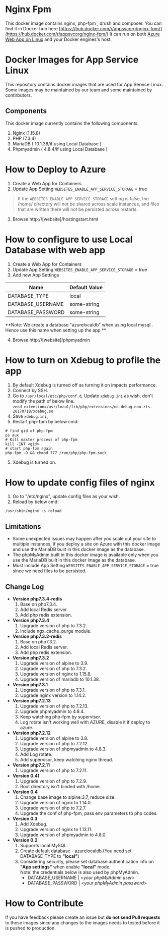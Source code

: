 # Nginx Fpm 
This docker image contains nginx, php-fpm , drush and composer. You can find it in Docker hub here [https://hub.docker.com/r/appsvcorg/nginx-fpm/](https://hub.docker.com/r/appsvcorg/nginx-fpm/)
It can run on both [Azure Web App on Linux](https://docs.microsoft.com/en-us/azure/app-service-web/app-service-linux-intro) and your Docker engines's host.

# Docker Images for App Service Linux 
This repository contains docker images that are used for App Service Linux. Some images may be maintained by our team and some maintained by contirbutors.

## Components
This docker image currently contains the following components:

1. Nginx (1.15.8)   
2. PHP (7.3.4) 
3. MariaDB ( 10.1.38/if using Local Database )
4. Phpmyadmin ( 4.8.4/if using Local Database )

# How to Deploy to Azure 
1. Create a Web App for Containers 
2. Update App Setting ```WEBSITES_ENABLE_APP_SERVICE_STORAGE``` = true 
>If the ```WEBSITES_ENABLE_APP_SERVICE_STORAGE``` setting is false, the /home/ directory will not be shared across scale instances, and files that are written there will not be persisted across restarts.
3. Browse http://[website]/hostingstart.html 

# How to configure to use Local Database with web app 
1. Create a Web App for Containers 
2. Update App Setting ```WEBSITES_ENABLE_APP_SERVICE_STORAGE``` = true 
3. Add new App Settings 

Name | Default Value
---- | -------------
DATABASE_TYPE | local
DATABASE_USERNAME | some-string
DATABASE_PASSWORD | some-string
**Note: We create a database "azurelocaldb" when using local mysql . Hence use this name when setting up the app **

4. Browse http://[website]/phpmyadmin 

# How to turn on Xdebug to profile the app
1. By default Xdebug is turned off as turning it on impacts performance.
2. Connect by SSH.
3. Go to ```/usr/local/etc/php/conf.d```,  Update ```xdebug.ini``` as wish, don't modify the path of below line.
```zend_extension=/usr/local/lib/php/extensions/no-debug-non-zts-20170718/xdebug.so```
4. Save ```xdebug.ini```, 
5. Restart php-fpm by below cmd: 
```
# find gid of php-fpm
ps aux
# Kill master process of php-fpm
kill -INT <gid>
# start php-fpm again
php-fpm -D && chmod 777 /run/php/php-fpm.sock
```
5. Xdebug is turned on.

# How to update config files of nginx
1. Go to "/etc/nginx", update config files as your wish. 
5. Reload by below cmd: 
```
/usr/sbin/nginx -s reload
```

## Limitations
- Some unexpected issues may happen after you scale out your site to multiple instances, if you deploy a site on Azure with this docker image and use the MariaDB built in this docker image as the database.
- The phpMyAdmin built in this docker image is available only when you use the MariaDB built in this docker image as the database.
- Must include  App Setting ```WEBSITES_ENABLE_APP_SERVICE_STORAGE``` = true  since we need files to be persisted.

## Change Log
- **Version php7.3.4-redis** 
  1. Base on php7.3.4.
  2. Add local Redis server.
  3. Add php redis extension. 
- **Version php7.3.4** 
  1. Upgrade version of php to 7.3.2.
  2. Include ngx_cache_purge module.
- **Version php7.3.2-redis** 
  1. Base on php7.3.2.
  2. Add local Redis server.
  3. Add php redis extension. 
- **Version php7.3.2** 
  1. Upgrade version of alpine to 3.9.
  2. Upgrade version of php to 7.3.2.
  3. Upgrade version of nginx to 1.15.8.
  4. Upgrade version of mariadb to 10.1.38.  
- **Version php7.3.1** 
  1. Upgrade version of php to 7.3.1.
  2. Upgrade nginx version to 1.14.2.  
- **Version php7.2.13** 
  1. Upgrade version of php to 7.2.13.
  2. Upgrade phpmyadmin to 4.8.4.
  3. Keep watching php-fpm by supervisor.
  4. Log rotate isn't working well with AZURE, disable it if deploy to azure.
- **Version php7.2.12** 
  1. Upgrade version of alpine to 3.8.
  2. Upgrade version of php to 7.2.12.
  3. Upgrade version of phpmyadmin to 4.8.3.
  4. Add Log rotate.
  5. Add supervisor, keep watching nginx thread.
- **Version php7.2.11** 
  1. Upgrade version of php to 7.2.11.
- **Version 0.41** 
  1. Upgrade version of php to 7.2.9.
  4. Root directory isn't binded with /home.
- **Version 0.4** 
  1. Change base image to alpine:3.7, reduce size.
  2. Upgrade version of nginx to 1.14.0.
  3. Upgrade version of php to 7.2.7.
  4. Upgrade the conf of php-fpm, pass env parameters to php codes.
- **Version 0.3** 
  1. Add Xdebug.
  2. Upgrade version of nginx to 1.13.11.
  3. Upgrade version of phpmyadmin to 4.8.0.
- **Version 0.2** 
  1. Supports local MySQL.
  2. Create default database - azurelocaldb.(You need set DATABASE_TYPE to **"local"**)
  3. Considering security, please set database authentication info on **"App settings"** when enable **"local"** mode.   
     Note: the credentials below is also used by phpMyAdmin.
      -  DATABASE_USERNAME | <*your phpMyAdmin user*>
      -  DATABASE_PASSWORD | <*your phpMyAdmin password*>

# How to Contribute
If you have feedback please create an issue but **do not send Pull requests** to these images since any changes to the images needs to tested before it is pushed to production. 
